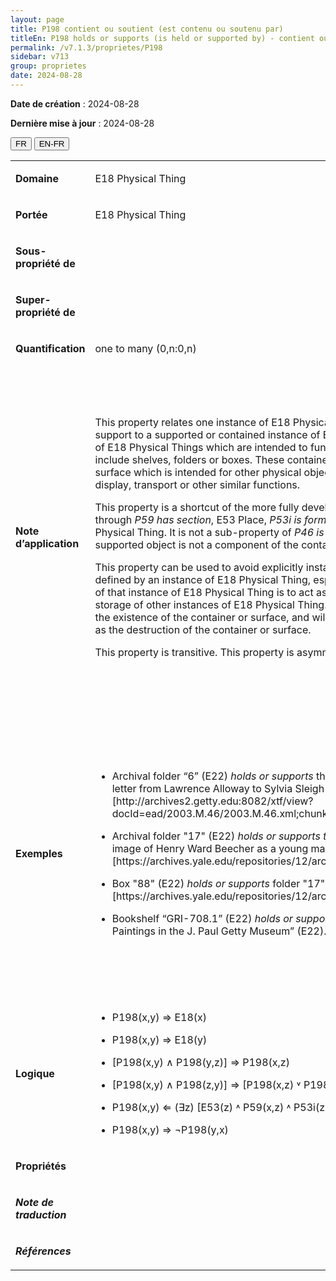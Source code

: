 ```yaml
---
layout: page
title: P198 contient ou soutient (est contenu ou soutenu par)
titleEn: P198 holds or supports (is held or supported by) - contient ou soutient (est contenu ou soutenu par)
permalink: /v7.1.3/proprietes/P198
sidebar: v713
group: proprietes
date: 2024-08-28
---
```


**Date de création** : 2024-08-28

**Dernière mise à jour** : 2024-08-28

<div class="lang-buttons">
 <button id="fr" class="activate">FR</button>
 <button id="en-fr">EN-FR</button>
</div>

<table>
<tbody>
<tr>
<td><p><strong>Domaine</strong></p></td>
<td class="en">
<p>E18 Physical Thing</p>
</td>
<td>
<p><code class="language-plaintext highlighter-rouge">E18_Chose_matérielle</code></p>
</td>
</tr>
<tr>
<td><p><strong>Portée</strong></p></td>
<td class="en">
<p>E18 Physical Thing</p>
</td>
<td>
<p><code class="language-plaintext highlighter-rouge">E18_Chose_matérielle</code></p>
</td>
</tr>
<tr>
<td><p><strong>Sous-propriété de</strong></p></td>
<td class="en">
</td>
<td>
</td>
</tr>
<tr>
<td><p><strong>Super-propriété de</strong></p></td>
<td class="en">
</td>
<td>
</td>
</tr>
<tr>
<td><p><strong>Quantification</strong></p></td>
<td class="en">
<p>one to many (0,n:0,n)</p>
</td>
<td>
<p>un à plusieurs (0,n:0,n)</p>
</td>
</tr>
<tr>
<td><p><strong>Note d’application</strong></p></td>
<td class="en">
<p>This property relates one instance of E18 Physical Thing which acts as a container or support to a supported or contained instance of E18 Physical Thing. Typical examples of E18 Physical Things which are intended to function as a container or support include shelves, folders or boxes. These containers or supports provide a stable surface which is intended for other physical objects to be placed upon for storage, display, transport or other similar functions.</p>
<p>This property is a shortcut of the more fully developed path from E18 Physical Thing through <em>P59 has section</em>, E53 Place, <em>P53i is former or current location</em> <em>of,</em> to E18 Physical Thing. It is not a sub-property of <em>P46 is composed of</em>, as the held or supported object is not a component of the container or support.</p>
<p>This property can be used to avoid explicitly instantiating the E53 Place which is defined by an instance of E18 Physical Thing, especially when the only intended use of that instance of E18 Physical Thing is to act as a container or surface for the storage of other instances of E18 Physical Thing. The place’s existence is defined by the existence of the container or surface, and will go out of existence at the same time as the destruction of the container or surface. </p>
<p>This property is transitive. This property is asymmetric.</p>
</td>
<td>
<p>Cette propriété relie une instance de <code class="language-plaintext highlighter-rouge">E18_Chose_matérielle</code> qui sert de contenant ou de support à une instance de <code class="language-plaintext highlighter-rouge">E18_Chose_matérielle</code> qui est supportée ou contenue. Des exemples typiques d'instances de <code class="language-plaintext highlighter-rouge">E18_Chose_matérielle</code> qui ont pour fonction d'être un contenant ou un support comprennent des étagères, des dossiers ou des boîtes. Ces contenants ou supports fournissent une surface stable qui est destinée à recevoir sur elle d'autres objets physiques pour entreposage, affichage, transport ou d'autres fonctions similaires.</p>
<p>Cette propriété est un raccourci du chemin sémantique suivant : <code class="language-plaintext highlighter-rouge">E18_Chose_matérielle</code>, <code class="language-plaintext highlighter-rouge">P59_a_pour_section</code>, <code class="language-plaintext highlighter-rouge">E53_Lieu</code>, <code class="language-plaintext highlighter-rouge">P53i_est_la_localisation_actuelle_ou_antérieure_de</code>, <code class="language-plaintext highlighter-rouge">E18_Chose_matérielle</code>. Il ne s'agit pas d'une sous-propriété de <code class="language-plaintext highlighter-rouge">P46_est_composé_de (fait_partie_de)</code>, car l'objet contenu ou supporté n'est pas un composant du contenant ou du support.</p>
<p>Cette propriété peut être utilisée pour éviter l'instanciation explicite de la classe <code class="language-plaintext highlighter-rouge">E53_Lieu</code> qui est définie par une instance de <code class="language-plaintext highlighter-rouge">E18_Chose_matérielle</code>, en particulier lorsque la seule utilisation prévue de cette dernière est d'être un contenant ou une surface pour l'entreposage d'autres instances de <code class="language-plaintext highlighter-rouge">E18_Chose_matérielle</code>. L'existence du lieu est définie par l'existence du contenant ou de la surface et disparaîtra en même temps que l'instance de <code class="language-plaintext highlighter-rouge">E6_Destruction</code> du contenant ou de la surface. </p>
<p>Cette propriété est transitive et asymétrique. </p>
</td>
</tr>
<tr>
<td><p><strong>Exemples</strong></p></td>
<td class="en">
<ul>
<li><p>Archival folder “6” (E22) <em>holds or supports</em> the piece of paper carrying the text of a letter from Lawrence Alloway to Sylvia Sleigh (E22).[http://archives2.getty.edu:8082/xtf/view?docId=ead/2003.M.46/2003.M.46.xml;chunk.id=aspace_ref12_kf7;brand=default]</p>
</li>
<li><p>Archival folder "17" (E22) <em>holds or supports the</em> daguerreotype that shows the image of Henry Ward Beecher as a young man (E22).[https://archives.yale.edu/repositories/12/archival_objects/1402266]</p>
</li>
<li><p>Box "88" (E22) <em>holds or supports</em> folder "17" (E22). [https://archives.yale.edu/repositories/12/archival_objects/1402266] </p>
</li>
<li><p>Bookshelf “GRI-708.1” (E22) <em>holds or supports</em> the book entitled “Catalog of Paintings in the J. Paul Getty Museum” (E22). (Potts, 2015)</p>
</li>
</ul>
</td>
<td>
<ul>
<li><p>Le dossier d'archives « 6 » (<code class="language-plaintext highlighter-rouge">E22_Objet_élaboré_par_l’humain</code>) contient ou soutient (<code class="language-plaintext highlighter-rouge">P198_contient_ou_soutient</code>) le morceau de papier portant le texte d'une lettre de Lawrence Alloway à Sylvia Sleigh (<code class="language-plaintext highlighter-rouge">E22_Objet_élaboré_par_l’humain</code>) [<a href="http://archives2.getty.edu:8082/xtf/view?docId=ead/2003.M.46/2003.M.46.xml;chunk.id"><span class="underline">http://archives2.getty.edu:8082/xtf/view?docId=ead/2003.M.46/2003.M.46.xml;chunk.id</span></a>]</p>
</li>
<li><p>Le dossier d'archives « 17 » (<code class="language-plaintext highlighter-rouge">E22_Objet_élaboré_par_l’humain</code>) contient ou soutient (<code class="language-plaintext highlighter-rouge">P198_contient_ou_soutient</code>) le daguerréotype qui représente l'image de Henry Ward Beecher lorsqu'il était un jeune garçon (<code class="language-plaintext highlighter-rouge">E22_Objet_élaboré_par_l’humain</code>) [<a href="https://archives.yale.edu/repositories/12/archival_objects/1402266"><span class="underline">https://archives.yale.edu/repositories/12/archival_objects/1402266</span></a>]</p>
</li>
<li><p>La boîte « 88 » (<code class="language-plaintext highlighter-rouge">E22_Objet_élaboré_par_l’humain</code>) contient ou soutient (<code class="language-plaintext highlighter-rouge">P198_contient_ou_soutient</code>) le dossier « 17 » (<code class="language-plaintext highlighter-rouge">E22_Objet_élaboré_par_l’humain</code>) [<a href="https://archives.yale.edu/repositories/12/archival_objects/1402266"><span class="underline">https://archives.yale.edu/repositories/12/archival_objects/1402266</span></a>]</p>
</li>
<li><p>L'étagère à livres « GRI-708.1 » (<code class="language-plaintext highlighter-rouge">E22_Objet_élaboré_par_l’humain</code>) contient ou soutient (<code class="language-plaintext highlighter-rouge">P198_contient_ou_soutient</code>) le livre intitulé <em>Catalog of Paintings in the J. Paul Getty Museum</em> (<code class="language-plaintext highlighter-rouge">E22_Objet_élaboré_par_l’humain</code>) (Potts, 2015)</p>
</li>
</ul>
</td>
</tr>
<tr>
<td><p><strong>Logique</strong></p></td>
<td class="en">
<ul>
<li><p>P198(x,y) ⇒ E18(x)</p>
</li>
<li><p>P198(x,y) ⇒ E18(y)</p>
</li>
<li><p>[P198(x,y) ∧ P198(y,z)] ⇒ P198(x,z)</p>
</li>
<li><p>[P198(x,y) ∧ P198(z,y)] ⇒ [P198(x,z) ˅ P198(z,x)]</p>
</li>
<li><p>P198(x,y) ⇐ (∃z) [E53(z) ˄ P59(x,z) ˄ P53i(z,y)]</p>
</li>
<li><p>P198(x,y) ⇒ ¬P198(y,x)</p>
</li>
</ul>
</td>
<td>
<p>P198(x,y) ⇒ E18(x)</p>
<p>P198(x,y) ⇒ E18(y)</p>
<p>[P198(x,y) ∧ P198(y,z)] ⇒ P198(x,z)</p>
<p>[P198(x,y) ∧ P198(z,y)] ⇒ [P198(x,z) ˅ P198(z,x)]</p>
<p>P198(x,y) ⇐ (∃z) [E53(z) ˄ P59(x,z) ˄ P53i(z,y)]</p>
<p>P198(x,y) ⇒ ¬P198(y,x)</p>
</td>
</tr>
<tr>
<td><p><strong>Propriétés</strong></p></td>
<td class="en">
</td>
<td>
</td>
</tr>
<tr>
<td><p><strong><em>Note de traduction</em></strong></p></td>
<td colspan="2">
</td>
</tr>
<tr>
<td><p><strong><em>Références</em></strong></p></td>
<td colspan="2">
<p><em></em></p>
</td>
</tr>
</tbody>
</table>
